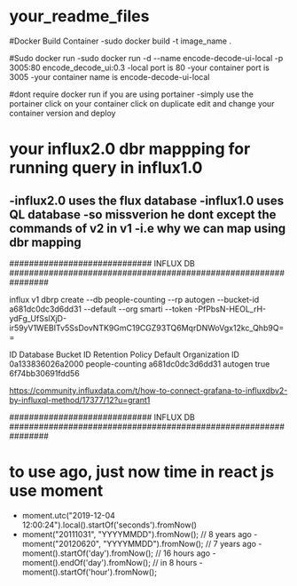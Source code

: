 # your_readme_files
#Docker Build Container
  -sudo docker build -t image_name .

#Sudo docker run 
  -sudo docker run -d --name encode-decode-ui-local -p 3005:80 encode_decode_ui:0.3 
  -local port is 80
  -your container port is 3005
  -your container name is encode-decode-ui-local
  
#dont require docker run if you are using portainer
  -simply use the portainer click on your container click on duplicate edit and change your container version and deploy
  
 
# your influx2.0 dbr mappping for running query in influx1.0
  -influx2.0 uses the flux database
  -influx1.0 uses QL database
  -so missverion he dont except the commands of v2 in v1
  -i.e why we can map using dbr mapping
  -

############################# INFLUX DB ################################################################

influx v1 dbrp create --db people-counting --rp autogen --bucket-id a681dc0dc3d6dd31 --default --org smarti --token -PfPbsN-HEOL_rH-ydFg_UfSslXjD-ir59yV1WEBITv5SsDovNTK9GmC19CGZ93TQ6MqrDNWoVgx12kc_Qhb9Q==



ID                      Database        Bucket ID               Retention Policy        Default Organization ID
0a133836026a2000        people-counting a681dc0dc3d6dd31        autogen                 true    6f74bb30691fdd56



https://community.influxdata.com/t/how-to-connect-grafana-to-influxdbv2-by-influxql-method/17377/12?u=grant1

############################# INFLUX DB ################################################################

# to use ago, just now time in react js use moment 
  - moment.utc("2019-12-04 12:00:24").local().startOf('seconds').fromNow()
  - moment("20111031", "YYYYMMDD").fromNow(); // 8 years ago
  -moment("20120620", "YYYYMMDD").fromNow(); // 7 years ago
  -moment().startOf('day').fromNow();        // 16 hours ago
  -moment().endOf('day').fromNow();          // in 8 hours
  -moment().startOf('hour').fromNow();  
